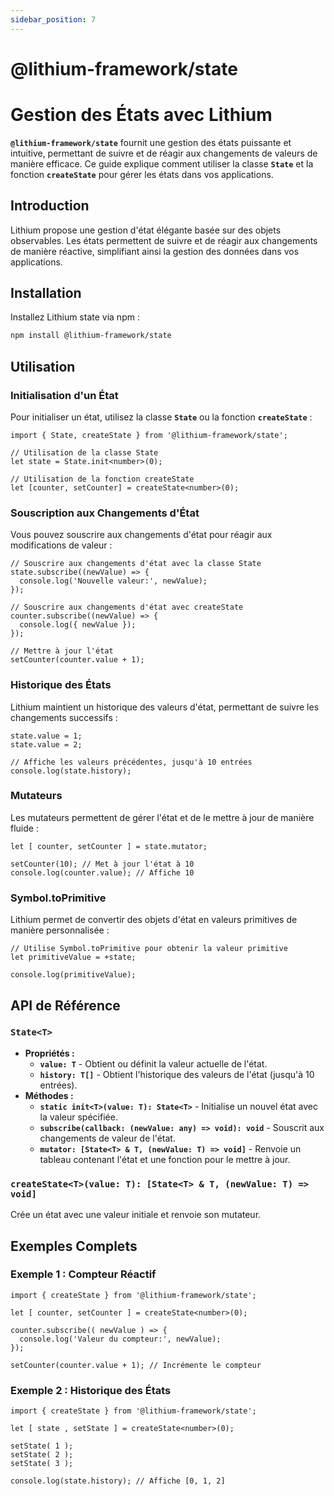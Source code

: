 ```yaml
---
sidebar_position: 7
---
```


# @lithium-framework/state

# **Gestion des États avec Lithium**

**`@lithium-framework/state`**  fournit une gestion des états puissante et intuitive, permettant de suivre et de réagir aux changements de valeurs de manière efficace. Ce guide explique comment utiliser la classe **`State`** et la fonction **`createState`** pour gérer les états dans vos applications.

## **Introduction**

Lithium propose une gestion d'état élégante basée sur des objets observables. Les états permettent de suivre et de réagir aux changements de manière réactive, simplifiant ainsi la gestion des données dans vos applications.

## **Installation**

Installez Lithium state via npm :

```bash
npm install @lithium-framework/state
```

## **Utilisation**

### **Initialisation d'un État**

Pour initialiser un état, utilisez la classe **`State`** ou la fonction **`createState`** :

```tsx
import { State, createState } from '@lithium-framework/state';

// Utilisation de la classe State
let state = State.init<number>(0);

// Utilisation de la fonction createState
let [counter, setCounter] = createState<number>(0);
```

### **Souscription aux Changements d'État**

Vous pouvez souscrire aux changements d'état pour réagir aux modifications de valeur :

```tsx
// Souscrire aux changements d'état avec la classe State
state.subscribe((newValue) => {
  console.log('Nouvelle valeur:', newValue);
});

// Souscrire aux changements d'état avec createState
counter.subscribe((newValue) => {
  console.log({ newValue });
});

// Mettre à jour l'état
setCounter(counter.value + 1);
```

### **Historique des États**

Lithium maintient un historique des valeurs d'état, permettant de suivre les changements successifs :

```tsx
state.value = 1;
state.value = 2;

// Affiche les valeurs précédentes, jusqu'à 10 entrées
console.log(state.history);
```

### **Mutateurs**

Les mutateurs permettent de gérer l'état et de le mettre à jour de manière fluide :

```tsx
let [ counter, setCounter ] = state.mutator;

setCounter(10); // Met à jour l'état à 10
console.log(counter.value); // Affiche 10
```

### **Symbol.toPrimitive**

Lithium permet de convertir des objets d'état en valeurs primitives de manière personnalisée :

```tsx
// Utilise Symbol.toPrimitive pour obtenir la valeur primitive
let primitiveValue = +state; 

console.log(primitiveValue);

```

## **API de Référence**

### **`State<T>`**

- **Propriétés :**
    - **`value: T`** - Obtient ou définit la valeur actuelle de l'état.
    - **`history: T[]`** - Obtient l'historique des valeurs de l'état (jusqu'à 10 entrées).
- **Méthodes :**
    - **`static init<T>(value: T): State<T>`** - Initialise un nouvel état avec la valeur spécifiée.
    - **`subscribe(callback: (newValue: any) => void): void`** - Souscrit aux changements de valeur de l'état.
    - **`mutator: [State<T> & T, (newValue: T) => void]`** - Renvoie un tableau contenant l'état et une fonction pour le mettre à jour.

### **`createState<T>(value: T): [State<T> & T, (newValue: T) => void]`**

Crée un état avec une valeur initiale et renvoie son mutateur.

## **Exemples Complets**

### **Exemple 1 : Compteur Réactif**

```tsx
import { createState } from '@lithium-framework/state';

let [ counter, setCounter ] = createState<number>(0);

counter.subscribe(( newValue ) => {
  console.log('Valeur du compteur:', newValue);
});

setCounter(counter.value + 1); // Incrémente le compteur

```

### **Exemple 2 : Historique des États**

```tsx
import { createState } from '@lithium-framework/state';

let [ state , setState ] = createState<number>(0);

setState( 1 );
setState( 2 );
setState( 3 );

console.log(state.history); // Affiche [0, 1, 2]

```